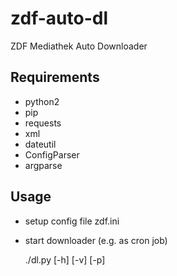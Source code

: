 zdf-auto-dl
===========

ZDF Mediathek Auto Downloader


## Requirements
* python2
* pip
* requests
* xml
* dateutil
* ConfigParser
* argparse

## Usage
* setup config file zdf.ini
* start downloader (e.g. as cron job)


    ./dl.py [-h] [-v] [-p]
